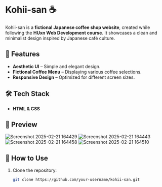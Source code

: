 # Kohii-san ☕  

Kohii-san is a **fictional Japanese coffee shop website**, created while following the **HUxn Web Development course**. It showcases a clean and minimalist design inspired by Japanese café culture.  

## 🌟 Features  
- **Aesthetic UI** – Simple and elegant design.  
- **Fictional Coffee Menu** – Displaying various coffee selections.  
- **Responsive Design** – Optimized for different screen sizes.  

## 🛠 Tech Stack  
- **HTML & CSS**  

## 📸 Preview  
![Screenshot 2025-02-21 164429](https://github.com/user-attachments/assets/db83ed1d-d748-49aa-8997-87a51911b5aa)
![Screenshot 2025-02-21 164443](https://github.com/user-attachments/assets/a66a6500-2edf-452e-820e-7a5776c4caad)
![Screenshot 2025-02-21 164458](https://github.com/user-attachments/assets/c6add928-b906-4d6a-875b-860016c1711b)
![Screenshot 2025-02-21 164510](https://github.com/user-attachments/assets/3f34f9b1-a252-4936-81cd-65d6b07bffc4)

## 🚀 How to Use  
1. Clone the repository:  
   ```bash
   git clone https://github.com/your-username/kohii-san.git
